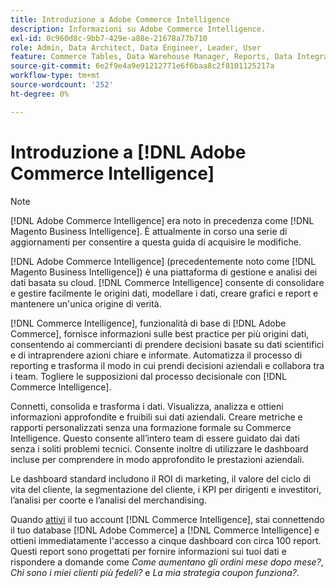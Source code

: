 ```yaml
---
title: Introduzione a Adobe Commerce Intelligence
description: Informazioni su Adobe Commerce Intelligence.
exl-id: 0c960d8c-9bb7-429e-a88e-21678a77b710
role: Admin, Data Architect, Data Engineer, Leader, User
feature: Commerce Tables, Data Warehouse Manager, Reports, Data Integration
source-git-commit: 6e2f9e4a9e91212771e6f6baa8c2f8101125217a
workflow-type: tm+mt
source-wordcount: '252'
ht-degree: 0%

---
```



# Introduzione a [!DNL Adobe Commerce Intelligence]

>[!NOTE]
>
>[!DNL Adobe Commerce Intelligence] era noto in precedenza come [!DNL Magento Business Intelligence]. È attualmente in corso una serie di aggiornamenti per consentire a questa guida di acquisire le modifiche.

[!DNL Adobe Commerce Intelligence] (precedentemente noto come [!DNL Magento Business Intelligence]) è una piattaforma di gestione e analisi dei dati basata su cloud. [!DNL Commerce Intelligence] consente di consolidare e gestire facilmente le origini dati, modellare i dati, creare grafici e report e mantenere un&#39;unica origine di verità.

[!DNL Commerce Intelligence], funzionalità di base di [!DNL Adobe Commerce], fornisce informazioni sulle best practice per più origini dati, consentendo ai commercianti di prendere decisioni basate su dati scientifici e di intraprendere azioni chiare e informate. Automatizza il processo di reporting e trasforma il modo in cui prendi decisioni aziendali e collabora tra i team. Togliere le supposizioni dal processo decisionale con [!DNL Commerce Intelligence].

Connetti, consolida e trasforma i dati. Visualizza, analizza e ottieni informazioni approfondite e fruibili sui dati aziendali. Creare metriche e rapporti personalizzati senza una formazione formale su Commerce Intelligence. Questo consente all’intero team di essere guidato dai dati senza i soliti problemi tecnici. Consente inoltre di utilizzare le dashboard incluse per comprendere in modo approfondito le prestazioni aziendali.

Le dashboard standard includono il ROI di marketing, il valore del ciclo di vita del cliente, la segmentazione del cliente, i KPI per dirigenti e investitori, l’analisi per coorte e l’analisi del merchandising.

Quando [attivi](../getting-started/onpremise-activation.md) il tuo account [!DNL Commerce Intelligence], stai connettendo il tuo database [!DNL Adobe Commerce] a [!DNL Commerce Intelligence] e ottieni immediatamente l&#39;accesso a cinque dashboard con circa 100 report. Questi report sono progettati per fornire informazioni sui tuoi dati e rispondere a domande come *Come aumentano gli ordini mese dopo mese?*, *Chi sono i miei clienti più fedeli?* e *La mia strategia coupon funziona?*.
